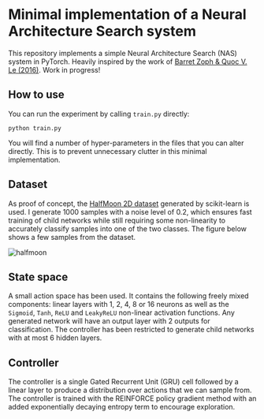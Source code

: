 # Minimal implementation of a Neural Architecture Search system

This repository implements a simple Neural Architecture Search (NAS) system in PyTorch. Heavily inspired by the work of [Barret Zoph & Quoc V. Le (2016)](https://arxiv.org/abs/1611.01578). Work in progress!

## How to use

You can run the experiment by calling ```train.py``` directly:

```
python train.py
```

You will find a number of hyper-parameters in the files that you can alter directly. This is to prevent unnecessary clutter in this minimal implementation.

## Dataset

As proof of concept, the [HalfMoon 2D dataset](https://scikit-learn.org/stable/modules/generated/sklearn.datasets.make_moons.html) generated by scikit-learn is used. I generate 1000 samples with a noise level of 0.2, which ensures fast training of child networks while still requiring some non-linearity to accurately classify samples into one of the two classes. The figure below shows a few samples from the dataset.

![halfmoon](https://i.imgur.com/ynSnpMU.png)

## State space

A small action space has been used. It contains the following freely mixed components: linear layers with 1, 2, 4, 8 or 16 neurons as well as the ```Sigmoid```, ```Tanh```, ```ReLU``` and ```LeakyReLU``` non-linear activation functions. Any generated network will have an output layer with 2 outputs for classification. The controller has been restricted to generate child networks with at most 6 hidden layers.

## Controller

The controller is a single Gated Recurrent Unit (GRU) cell followed by a linear layer to produce a distribution over actions that we can sample from. The controller is trained with the REINFORCE policy gradient method with an added exponentially decaying entropy term to encourage exploration.
